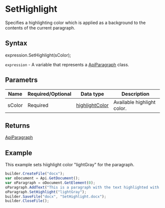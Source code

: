 # SetHighlight

Specifies a highlighting color which is applied as a background to the contents of the current paragraph.

## Syntax

expression.SetHighlight(sColor);

`expression` - A variable that represents a [ApiParagraph](../ApiParagraph.md) class.

## Parametrs

| **Name** | **Required/Optional** | **Data type** | **Description** |
| ------------- | ------------- | ------------- | ------------- |
| sColor | Required | [highlightColor](../../../Enumerations/highlightColor.md) | Available highlight color. |

## Returns

[ApiParagraph](../ApiParagraph.md)

## Example

This example sets hiighlight color "lightGray" for the paragraph.

```javascript
builder.CreateFile("docx");
var oDocument = Api.GetDocument();
var oParagraph = oDocument.GetElement(0);
oParagraph.AddText("This is a paragraph with the text highlighted with light gray color.");
oParagraph.SetHighlight("lightGray");
builder.SaveFile("docx", "SetHighlight.docx");
builder.CloseFile();
```